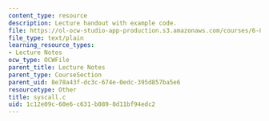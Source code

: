 ```yaml
---
content_type: resource
description: Lecture handout with example code.
file: https://ol-ocw-studio-app-production.s3.amazonaws.com/courses/6-824-distributed-computer-systems-engineering-spring-2006/1c12e09c60e6c631b0898d11bf94edc2_syscall.c
file_type: text/plain
learning_resource_types:
- Lecture Notes
ocw_type: OCWFile
parent_title: Lecture Notes
parent_type: CourseSection
parent_uid: 8e78a43f-dc3c-674e-0edc-395d857ba5e6
resourcetype: Other
title: syscall.c
uid: 1c12e09c-60e6-c631-b089-8d11bf94edc2
---
```

